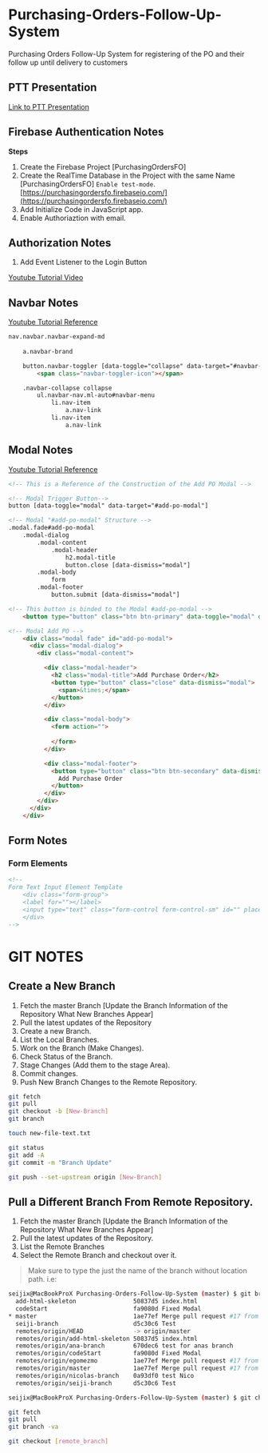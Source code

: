# Purchasing-Orders-Follow-Up-System
Purchasing Orders Follow-Up System for registering of the PO and their follow up until delivery to customers

## PTT Presentation
[Link to PTT Presentation](https://docs.google.com/presentation/d/1tLMjteb4qp60cTpJ9WEAurfOwgx-qxMX1uiCRd6iFpY/edit)


## Firebase Authentication Notes
**Steps**

1. Create the Firebase Project [PurchasingOrdersFO]
2. Create the RealTime Database in the Project with the same Name [PurchasingOrdersFO] `Enable test-mode`. [https://purchasingordersfo.firebaseio.com/](https://purchasingordersfo.firebaseio.com/)
3. Add Initialize Code in JavaScript app.
4. Enable Authoriaztion with email.

## Authorization Notes
1. Add Event Listener to the Login Button

[Youtube Tutorial Video](https://youtu.be/-OKrloDzGpU)

## Navbar Notes
[Youtube Tutorial Reference](https://youtu.be/23bpce-5s8I)

``` html
nav.navbar.navbar-expand-md
    
    a.navbar-brand

    button.navbar-toggler [data-toggle="collapse" data-target="#navbar-menu"]
        <span class="navbar-toggler-icon"></span>

    .navbar-collapse collapse
        ul.navbar-nav.ml-auto#navbar-menu
            li.nav-item
                a.nav-link
            li.nav-item
                a.nav-link

```

## Modal Notes

[Youtube Tutorial Reference](https://www.youtube.com/watch?v=N3RK2dZpQXs&t=743s)

```html
<!-- This is a Reference of the Construction of the Add PO Modal -->

<!-- Modal Trigger Button-->
button [data-toggle="modal" data-target="#add-po-modal"]

<!-- Modal "#add-po-modal" Structure -->
.modal.fade#add-po-modal
    .modal-dialog
        .modal-content
            .modal-header
                h2.modal-title
                button.close [data-dismiss="modal"]
        .modal-body
            form
        .modal-footer
            button.submit [data-dismiss="modal"]
```

``` html
<!-- This button is binded to the Modal #add-po-modal -->
    <button type="button" class="btn btn-primary" data-toggle="modal" data-target="#add-po-modal">Add PO</button>

<!-- Modal Add PO -->
    <div class="modal fade" id="add-po-modal">
      <div class="modal-dialog">
        <div class="modal-content">

          <div class="modal-header">
            <h2 class="modal-title">Add Purchase Order</h2>
            <button type="button" class="close" data-dismiss="modal">
              <span>&times;</span>
            </button>
          </div>

          <div class="modal-body">
            <form action="">
              
            </form>
          </div>

          <div class="modal-footer">
            <button type="button" class="btn btn-secondary" data-dismiss="modal">
              Add Purchase Order
            </button>
          </div>
        </div>
      </div>
    </div>
```

## Form Notes
### Form Elements
```html
<!--
Form Text Input Element Template
    <div class="form-group">
    <label for=""></label>
    <input type="text" class="form-control form-control-sm" id="" placeholder="">
    </div>
-->
```

# GIT NOTES
## Create a New Branch
1. Fetch the master Branch [Update the Branch Information of the Repository What New Branches Appear]
2. Pull the latest updates of the Repository
3. Create a new Branch.
4. List the Local Branches.
5. Work on the Branch (Make Changes).
6. Check Status of the Branch.
7. Stage Changes (Add them to the stage Area).
8. Commit changes.
9. Push New Branch Changes to the Remote Repository.


```bash
git fetch
git pull
git checkout -b [New-Branch]
git branch

touch new-file-text.txt

git status
git add -A
git commit -m "Branch Update"

git push --set-upstream origin [New-Branch]
```

## Pull a Different Branch From Remote Repository.
1. Fetch the master Branch [Update the Branch Information of the Repository What New Branches Appear]
2. Pull the latest updates of the Repository.
3. List the Remote Branches
4. Select the Remote Branch and checkout over it.

> Make sure to type the just the name of the branch without location path.
> i.e:
```bash
seijix@MacBookProX Purchasing-Orders-Follow-Up-System (master) $ git branch -va
  add-html-skeleton                50837d5 index.html
  codeStart                        fa9080d Fixed Modal
* master                           1ae77ef Merge pull request #17 from nicolaskennof/codeStart
  seiji-branch                     d5c30c6 Test
  remotes/origin/HEAD              -> origin/master
  remotes/origin/add-html-skeleton 50837d5 index.html
  remotes/origin/ana-branch        670dec6 test for anas branch
  remotes/origin/codeStart         fa9080d Fixed Modal
  remotes/origin/egomezmo          1ae77ef Merge pull request #17 from nicolaskennof/codeStart
  remotes/origin/master            1ae77ef Merge pull request #17 from nicolaskennof/codeStart
  remotes/origin/nicolas-branch    0a93df0 test Nico
  remotes/origin/seiji-branch      d5c30c6 Test

seijix@MacBookProX Purchasing-Orders-Follow-Up-System (master) $ git checkout nicolas-branch
```

```bash
git fetch
git pull
git branch -va

git checkout [remote_branch]

```